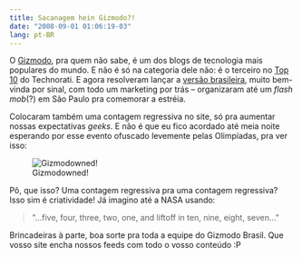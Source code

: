 ```yaml
---
title: Sacanagem hein Gizmodo?!
date: "2008-09-01 01:06:19-03"
lang: pt-BR
---
```


O [Gizmodo](http://gizmodo.com/), pra quem não sabe, é um dos blogs de tecnologia mais populares do mundo. E não é só na categoria dele não: é o terceiro no [Top 10](http://technorati.com/pop/blogs/) do Technorati. E agora resolveram lançar a [versão brasileira](http://www.gizmodo.com.br/), muito bem-vinda por sinal, com todo um marketing por trás – organizaram até um _flash mob_(?) em São Paulo pra comemorar a estréia.

Colocaram também uma contagem regressiva no site, só pra aumentar nossas expectativas _geeks_. E não é que eu fico acordado até meia noite esperando por esse evento ofuscado levemente pelas Olimpíadas, pra ver isso:

<figure>
  <img src="/img/gizmodowned.png" alt="Gizmodowned!" />
  <figcaption>Gizmodowned!</figcaption>
</figure>

Pô, que isso? Uma contagem regressiva pra uma contagem regressiva? Isso sim é criatividade! Já imagino até a NASA usando:

> "...five, four, three, two, one, and liftoff in ten, nine, eight, seven..."

Brincadeiras à parte, boa sorte pra toda a equipe do Gizmodo Brasil. Que vosso site encha nossos feeds com todo o vosso conteúdo :P
